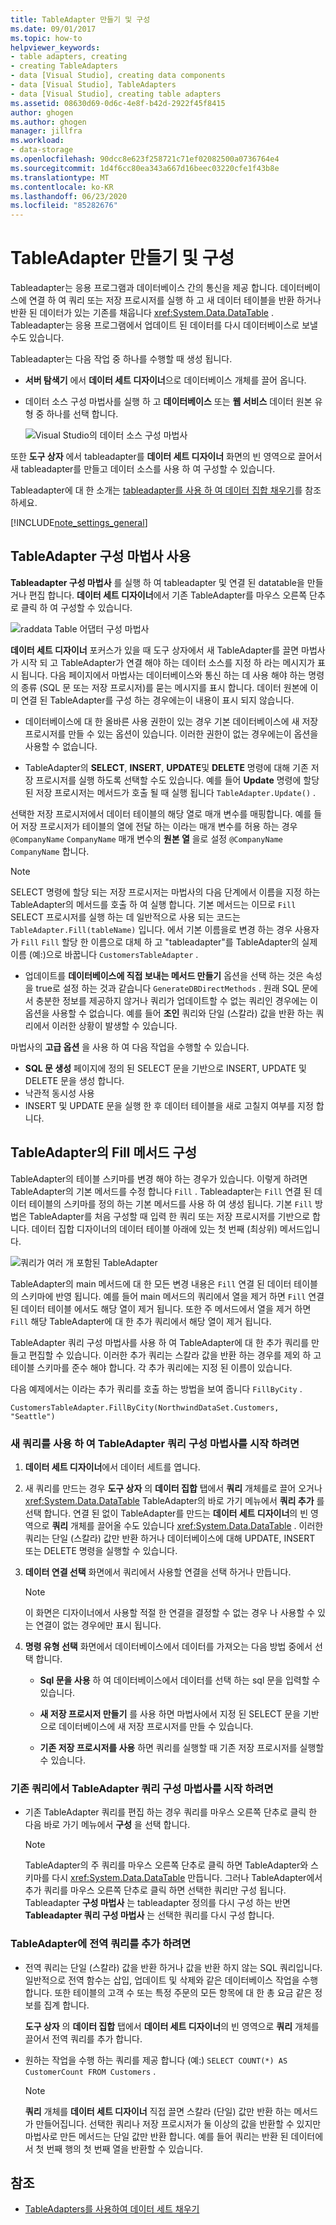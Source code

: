 ```yaml
---
title: TableAdapter 만들기 및 구성
ms.date: 09/01/2017
ms.topic: how-to
helpviewer_keywords:
- table adapters, creating
- creating TableAdapters
- data [Visual Studio], creating data components
- data [Visual Studio], TableAdapters
- data [Visual Studio], creating table adapters
ms.assetid: 08630d69-0d6c-4e8f-b42d-2922f45f8415
author: ghogen
ms.author: ghogen
manager: jillfra
ms.workload:
- data-storage
ms.openlocfilehash: 90dcc8e623f258721c71ef02082500a0736764e4
ms.sourcegitcommit: 1d4f6cc80ea343a667d16beec03220cfe1f43b8e
ms.translationtype: MT
ms.contentlocale: ko-KR
ms.lasthandoff: 06/23/2020
ms.locfileid: "85282676"
---
```

# <a name="create-and-configure-tableadapters"></a>TableAdapter 만들기 및 구성

Tableadapter는 응용 프로그램과 데이터베이스 간의 통신을 제공 합니다. 데이터베이스에 연결 하 여 쿼리 또는 저장 프로시저를 실행 하 고 새 데이터 테이블을 반환 하거나 반환 된 데이터가 있는 기존를 채웁니다 <xref:System.Data.DataTable> . Tableadapter는 응용 프로그램에서 업데이트 된 데이터를 다시 데이터베이스로 보낼 수도 있습니다.

Tableadapter는 다음 작업 중 하나를 수행할 때 생성 됩니다.

- **서버 탐색기** 에서 **데이터 세트 디자이너**으로 데이터베이스 개체를 끌어 옵니다.

- 데이터 소스 구성 마법사를 실행 하 고 **데이터베이스** 또는 **웹 서비스** 데이터 원본 유형 중 하나를 선택 합니다.

   ![Visual Studio의 데이터 소스 구성 마법사](media/data-source-configuration-wizard.png)

또한 **도구 상자** 에서 tableadapter를 **데이터 세트 디자이너** 화면의 빈 영역으로 끌어서 새 tableadapter를 만들고 데이터 소스를 사용 하 여 구성할 수 있습니다.

Tableadapter에 대 한 소개는 [tableadapter를 사용 하 여 데이터 집합 채우기](../data-tools/fill-datasets-by-using-tableadapters.md)를 참조 하세요.

[!INCLUDE[note_settings_general](../data-tools/includes/note_settings_general_md.md)]

## <a name="use-the-tableadapter-configuration-wizard"></a>TableAdapter 구성 마법사 사용

**Tableadapter 구성 마법사** 를 실행 하 여 tableadapter 및 연결 된 datatable을 만들거나 편집 합니다. **데이터 세트 디자이너**에서 기존 TableAdapter를 마우스 오른쪽 단추로 클릭 하 여 구성할 수 있습니다.

![raddata Table 어댑터 구성 마법사](../data-tools/media/raddata-table-adapter-configuration-wizard.png)

**데이터 세트 디자이너** 포커스가 있을 때 도구 상자에서 새 TableAdapter를 끌면 마법사가 시작 되 고 TableAdapter가 연결 해야 하는 데이터 소스를 지정 하 라는 메시지가 표시 됩니다. 다음 페이지에서 마법사는 데이터베이스와 통신 하는 데 사용 해야 하는 명령의 종류 (SQL 문 또는 저장 프로시저)를 묻는 메시지를 표시 합니다. 데이터 원본에 이미 연결 된 TableAdapter를 구성 하는 경우에는이 내용이 표시 되지 않습니다.

- 데이터베이스에 대 한 올바른 사용 권한이 있는 경우 기본 데이터베이스에 새 저장 프로시저를 만들 수 있는 옵션이 있습니다. 이러한 권한이 없는 경우에는이 옵션을 사용할 수 없습니다.

- TableAdapter의 **SELECT**, **INSERT**, **UPDATE**및 **DELETE** 명령에 대해 기존 저장 프로시저를 실행 하도록 선택할 수도 있습니다. 예를 들어 **Update** 명령에 할당 된 저장 프로시저는 메서드가 호출 될 때 실행 됩니다 `TableAdapter.Update()` .

선택한 저장 프로시저에서 데이터 테이블의 해당 열로 매개 변수를 매핑합니다. 예를 들어 저장 프로시저가 테이블의 열에 전달 하는 이라는 매개 변수를 허용 하는 경우 `@CompanyName` `CompanyName` 매개 변수의 **원본 열** 을로 설정 `@CompanyName` `CompanyName` 합니다.

> [!NOTE]
> SELECT 명령에 할당 되는 저장 프로시저는 마법사의 다음 단계에서 이름을 지정 하는 TableAdapter의 메서드를 호출 하 여 실행 합니다. 기본 메서드는 이므로 `Fill` SELECT 프로시저를 실행 하는 데 일반적으로 사용 되는 코드는 `TableAdapter.Fill(tableName)` 입니다. 에서 기본 이름을로 변경 하는 경우 사용자가 `Fill` `Fill` 할당 한 이름으로 대체 하 고 "tableadapter"를 TableAdapter의 실제 이름 (예:)으로 바꿉니다 `CustomersTableAdapter` .

- 업데이트를 **데이터베이스에 직접 보내는 메서드 만들기** 옵션을 선택 하는 것은 속성을 true로 설정 하는 것과 같습니다 `GenerateDBDirectMethods` . 원래 SQL 문에서 충분한 정보를 제공하지 않거나 쿼리가 업데이트할 수 없는 쿼리인 경우에는 이 옵션을 사용할 수 없습니다. 예를 들어 **조인** 쿼리와 단일 (스칼라) 값을 반환 하는 쿼리에서 이러한 상황이 발생할 수 있습니다.

마법사의 **고급 옵션** 을 사용 하 여 다음 작업을 수행할 수 있습니다.

- **SQL 문 생성** 페이지에 정의 된 SELECT 문을 기반으로 INSERT, UPDATE 및 DELETE 문을 생성 합니다.
- 낙관적 동시성 사용
- INSERT 및 UPDATE 문을 실행 한 후 데이터 테이블을 새로 고칠지 여부를 지정 합니다.

## <a name="configure-a-tableadapters-fill-method"></a>TableAdapter의 Fill 메서드 구성

TableAdapter의 테이블 스키마를 변경 해야 하는 경우가 있습니다. 이렇게 하려면 TableAdapter의 기본 메서드를 수정 합니다 `Fill` . Tableadapter는 `Fill` 연결 된 데이터 테이블의 스키마를 정의 하는 기본 메서드를 사용 하 여 생성 됩니다. 기본 `Fill` 방법은 TableAdapter를 처음 구성할 때 입력 한 쿼리 또는 저장 프로시저를 기반으로 합니다. 데이터 집합 디자이너의 데이터 테이블 아래에 있는 첫 번째 (최상위) 메서드입니다.

![쿼리가 여러 개 포함된 TableAdapter](../data-tools/media/tableadapter.gif)

TableAdapter의 main 메서드에 대 한 모든 변경 내용은 `Fill` 연결 된 데이터 테이블의 스키마에 반영 됩니다. 예를 들어 main 메서드의 쿼리에서 열을 제거 하면 `Fill` 연결 된 데이터 테이블 에서도 해당 열이 제거 됩니다. 또한 주 메서드에서 열을 제거 하면 `Fill` 해당 TableAdapter에 대 한 추가 쿼리에서 해당 열이 제거 됩니다.

TableAdapter 쿼리 구성 마법사를 사용 하 여 TableAdapter에 대 한 추가 쿼리를 만들고 편집할 수 있습니다. 이러한 추가 쿼리는 스칼라 값을 반환 하는 경우를 제외 하 고 테이블 스키마를 준수 해야 합니다.  각 추가 쿼리에는 지정 된 이름이 있습니다.

다음 예제에서는 이라는 추가 쿼리를 호출 하는 방법을 보여 줍니다 `FillByCity` .

`CustomersTableAdapter.FillByCity(NorthwindDataSet.Customers, "Seattle")`

### <a name="to-start-the-tableadapter-query-configuration-wizard-with-a-new-query"></a>새 쿼리를 사용 하 여 TableAdapter 쿼리 구성 마법사를 시작 하려면

1. **데이터 세트 디자이너**에서 데이터 세트를 엽니다.

2. 새 쿼리를 만드는 경우 **도구 상자** 의 **데이터 집합** 탭에서 **쿼리** 개체를로 끌어 오거나 <xref:System.Data.DataTable> TableAdapter의 바로 가기 메뉴에서 **쿼리 추가** 를 선택 합니다. 연결 된 없이 TableAdapter를 만드는 **데이터 세트 디자이너**의 빈 영역으로 **쿼리** 개체를 끌어올 수도 있습니다 <xref:System.Data.DataTable> . 이러한 쿼리는 단일 (스칼라) 값만 반환 하거나 데이터베이스에 대해 UPDATE, INSERT 또는 DELETE 명령을 실행할 수 있습니다.

3. **데이터 연결 선택** 화면에서 쿼리에서 사용할 연결을 선택 하거나 만듭니다.

    > [!NOTE]
    > 이 화면은 디자이너에서 사용할 적절 한 연결을 결정할 수 없는 경우 나 사용할 수 있는 연결이 없는 경우에만 표시 됩니다.

4. **명령 유형 선택** 화면에서 데이터베이스에서 데이터를 가져오는 다음 방법 중에서 선택 합니다.

    - **Sql 문을 사용** 하 여 데이터베이스에서 데이터를 선택 하는 sql 문을 입력할 수 있습니다.

    - **새 저장 프로시저 만들기** 를 사용 하면 마법사에서 지정 된 SELECT 문을 기반으로 데이터베이스에 새 저장 프로시저를 만들 수 있습니다.

    - **기존 저장 프로시저를 사용** 하면 쿼리를 실행할 때 기존 저장 프로시저를 실행할 수 있습니다.

### <a name="to-start-the-tableadapter-query-configuration-wizard-on-an-existing-query"></a>기존 쿼리에서 TableAdapter 쿼리 구성 마법사를 시작 하려면

- 기존 TableAdapter 쿼리를 편집 하는 경우 쿼리를 마우스 오른쪽 단추로 클릭 한 다음 바로 가기 메뉴에서 **구성** 을 선택 합니다.

    > [!NOTE]
    > TableAdapter의 주 쿼리를 마우스 오른쪽 단추로 클릭 하면 TableAdapter와 스키마를 다시 <xref:System.Data.DataTable> 만듭니다. 그러나 TableAdapter에서 추가 쿼리를 마우스 오른쪽 단추로 클릭 하면 선택한 쿼리만 구성 됩니다. Tableadapter **구성 마법사** 는 tableadapter 정의를 다시 구성 하는 반면 **Tableadapter 쿼리 구성 마법사** 는 선택한 쿼리를 다시 구성 합니다.

### <a name="to-add-a-global-query-to-a-tableadapter"></a>TableAdapter에 전역 쿼리를 추가 하려면

- 전역 쿼리는 단일 (스칼라) 값을 반환 하거나 값을 반환 하지 않는 SQL 쿼리입니다. 일반적으로 전역 함수는 삽입, 업데이트 및 삭제와 같은 데이터베이스 작업을 수행 합니다. 또한 테이블의 고객 수 또는 특정 주문의 모든 항목에 대 한 총 요금 같은 정보를 집계 합니다.

     **도구 상자** 의 **데이터 집합** 탭에서 **데이터 세트 디자이너**의 빈 영역으로 **쿼리** 개체를 끌어서 전역 쿼리를 추가 합니다.

- 원하는 작업을 수행 하는 쿼리를 제공 합니다 (예:) `SELECT COUNT(*) AS CustomerCount FROM Customers` .

    > [!NOTE]
    > **쿼리** 개체를 **데이터 세트 디자이너** 직접 끌면 스칼라 (단일) 값만 반환 하는 메서드가 만들어집니다. 선택한 쿼리나 저장 프로시저가 둘 이상의 값을 반환할 수 있지만 마법사로 만든 메서드는 단일 값만 반환 합니다. 예를 들어 쿼리는 반환 된 데이터에서 첫 번째 행의 첫 번째 열을 반환할 수 있습니다.

## <a name="see-also"></a>참조

- [TableAdapters를 사용하여 데이터 세트 채우기](../data-tools/fill-datasets-by-using-tableadapters.md)
